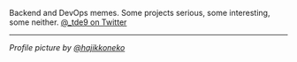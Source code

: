 Backend and DevOps memes. Some projects serious, some interesting, some neither. [@_tde9 on Twitter](https://twitter.com/_tde9)

---

*Profile picture by [@hajikkoneko](https://twitter.com/hajikkoneko)*
